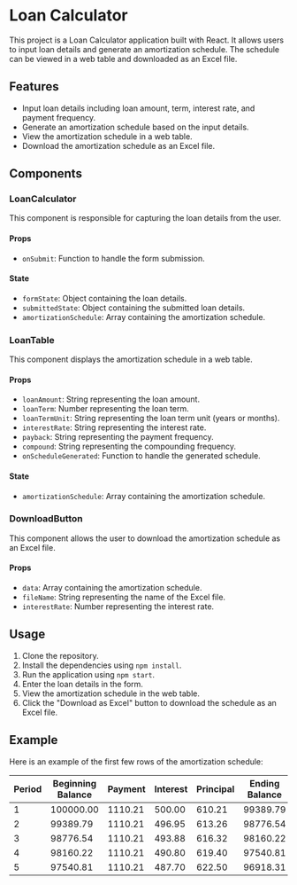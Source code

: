 # Loan Calculator

This project is a Loan Calculator application built with React. It allows users to input loan details and generate an amortization schedule. The schedule can be viewed in a web table and downloaded as an Excel file.

## Features

- Input loan details including loan amount, term, interest rate, and payment frequency.
- Generate an amortization schedule based on the input details.
- View the amortization schedule in a web table.
- Download the amortization schedule as an Excel file.

## Components

### LoanCalculator

This component is responsible for capturing the loan details from the user.

#### Props

- `onSubmit`: Function to handle the form submission.

#### State

- `formState`: Object containing the loan details.
- `submittedState`: Object containing the submitted loan details.
- `amortizationSchedule`: Array containing the amortization schedule.

### LoanTable

This component displays the amortization schedule in a web table.

#### Props

- `loanAmount`: String representing the loan amount.
- `loanTerm`: Number representing the loan term.
- `loanTermUnit`: String representing the loan term unit (years or months).
- `interestRate`: String representing the interest rate.
- `payback`: String representing the payment frequency.
- `compound`: String representing the compounding frequency.
- `onScheduleGenerated`: Function to handle the generated schedule.

#### State

- `amortizationSchedule`: Array containing the amortization schedule.

### DownloadButton

This component allows the user to download the amortization schedule as an Excel file.

#### Props

- `data`: Array containing the amortization schedule.
- `fileName`: String representing the name of the Excel file.
- `interestRate`: Number representing the interest rate.

## Usage

1. Clone the repository.
2. Install the dependencies using `npm install`.
3. Run the application using `npm start`.
4. Enter the loan details in the form.
5. View the amortization schedule in the web table.
6. Click the "Download as Excel" button to download the schedule as an Excel file.

## Example

Here is an example of the first few rows of the amortization schedule:

| Period | Beginning Balance | Payment | Interest | Principal | Ending Balance |
|--------|--------------------|---------|----------|-----------|----------------|
| 1      | 100000.00          | 1110.21 | 500.00   | 610.21    | 99389.79       |
| 2      | 99389.79           | 1110.21 | 496.95   | 613.26    | 98776.54       |
| 3      | 98776.54           | 1110.21 | 493.88   | 616.32    | 98160.22       |
| 4      | 98160.22           | 1110.21 | 490.80   | 619.40    | 97540.81       |
| 5      | 97540.81           | 1110.21 | 487.70   | 622.50    | 96918.31       |

